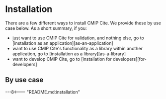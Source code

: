 # Installation

There are a few different ways to install CMIP Cite.
We provide these by use case below.
As a short summary, if you:

- just want to use CMIP Cite for validation,
  and nothing else, go to [installation as an application][as-an-application]
- want to use CMIP Cite's functionality
  as a library within another application,
  go to [installation as a library][as-a-library]
- want to develop CMIP Cite,
  go to [installation for developers][for-developers]

## By use case

---8<--- "README.md:installation"
